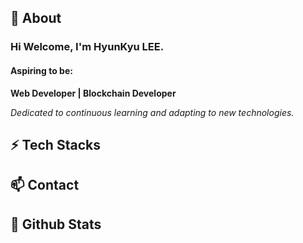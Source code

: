 ## 👀 About
### Hi Welcome, I'm **HyunKyu LEE**. <br/>
#### Aspiring to be:
**Web Developer | Blockchain Developer**<br/>

*Dedicated to continuous learning and adapting to new technologies.*

## ⚡ Tech Stacks

## 📫 Contact

## 💞️ Github Stats
